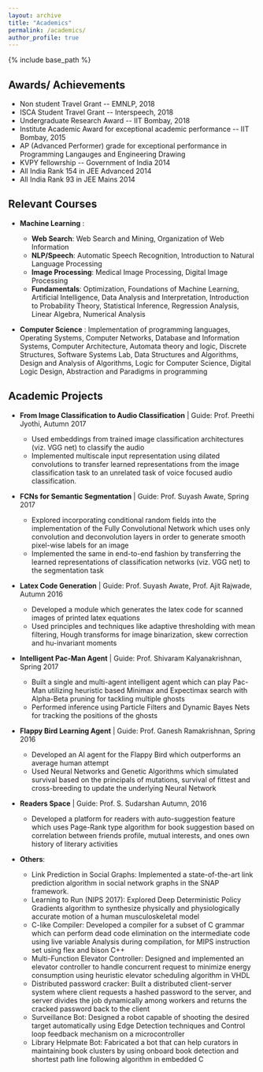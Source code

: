 ```yaml
---
layout: archive
title: "Academics"
permalink: /academics/
author_profile: true
---
```


{% include base_path %}

## Awards/ Achievements 
* Non student Travel Grant -- EMNLP, 2018
* ISCA Student Travel Grant -- Interspeech, 2018
* Undergraduate Research Award -- IIT Bombay, 2018 
* Institute Academic Award for exceptional academic performance -- IIT Bombay, 2015
* AP (Advanced Performer) grade for exceptional performance in Programming Langauges and Engineering Drawing 
* KVPY fellowrship -- Government of India 2014
* All India Rank 154 in JEE Advanced 2014
* All India Rank 93 in JEE Mains 2014 

## Relevant Courses

 * **Machine Learning** :
    * **Web Search**: Web Search and Mining, Organization of Web Information
    * **NLP/Speech**: Automatic Speech Recognition, Introduction to Natural Language Processing
    * **Image Processing**: Medical Image Processing, Digital Image Processing
    * **Fundamentals**: Optimization, Foundations of Machine Learning, Artificial Intelligence, Data Analysis and Interpretation, Introduction to Probability Theory, Statistical Inference, Regression Analysis, Linear Algebra, Numerical Analysis

 * **Computer Science** : Implementation of programming languages, Operating Systems, Computer Networks, Database and Information Systems, Computer Architecture, Automata theory and logic, Discrete Structures, Software Systems Lab, Data Structures and Algorithms, Design and Analysis of Algorithms, Logic for Computer Science, Digital Logic Design, Abstraction and Paradigms in programming


## Academic Projects

* **From Image Classification to Audio Classification** \| Guide: Prof. Preethi Jyothi,  Autumn 2017
   * Used embeddings from trained image classification architectures (viz. VGG net) to classify the audio
   * Implemented multiscale input representation using dilated convolutions to transfer learned representations from the image classification task to an unrelated task of voice focused audio classification.
* **FCNs for Semantic Segmentation** \| Guide: Prof. Suyash Awate, Spring 2017
  * Explored incorporating conditional random fields into the implementation of the Fully Convolutional Network which uses only convolution and deconvolution layers in order to generate smooth pixel-wise labels for an image
  * Implemented the same in end-to-end fashion by transferring the learned representations of classification networks (viz. VGG net) to the segmentation task
* **Latex Code Generation** \| Guide: Prof. Suyash Awate, Prof. Ajit Rajwade, Autumn 2016
  * Developed a module which generates the latex code for scanned images of printed latex equations
  * Used principles and techniques like adaptive thresholding with mean filtering, Hough transforms for image binarization, skew correction and hu-invariant moments
* **Intelligent Pac-Man Agent** \| Guide: Prof. Shivaram Kalyanakrishnan, Spring 2017
  * Built a single and multi-agent intelligent agent which can play Pac-Man utilizing heuristic based Minimax and Expectimax search with Alpha-Beta pruning for tackling multiple ghosts 
  * Performed inference using Particle Filters and Dynamic Bayes Nets for tracking the positions of the ghosts
* **Flappy Bird Learning Agent** \| Guide: Prof. Ganesh Ramakrishnan, Spring 2016 
  * Developed an AI agent for the Flappy Bird which outperforms an average human attempt
  * Used Neural Networks and Genetic Algorithms which simulated survival based on the principals of mutations, survival of fittest and cross-breeding to update the underlying Neural Network
* **Readers Space** \| Guide: Prof. S. Sudarshan Autumn, 2016 
  * Developed a platform for readers with auto-suggestion feature which uses Page-Rank type algorithm for book suggestion based on correlation between friends profile, mutual interests, and ones own history of literary activities

* **Others**:
  * Link Prediction in Social Graphs: Implemented a state-of-the-art link prediction algorithm in social network
graphs in the SNAP framework.
  * Learning to Run (NIPS 2017): Explored Deep Deterministic Policy Gradients algorithm to synthesize physically and physiologically accurate motion of a human musculoskeletal model
  * C-like Compiler: Developed a compiler for a subset of C grammar which can perform dead code elimination on the intermediate code using live variable Analysis during compilation, for MIPS instruction set using flex and bison C++
  * Multi-Function Elevator Controller: Designed and implemented an elevator controller to handle concurrent request to minimize energy consumption using heuristic elevator scheduling algorithm in VHDL
  * Distributed password cracker: Built a distributed client-server system where client requests a hashed password to the server, and server divides the job dynamically among workers and returns the cracked password back to the client
  * Surveillance Bot: Designed a robot capable of shooting the desired target automatically using Edge Detection techniques and Control loop feedback mechanism on a microcontroller
  * Library Helpmate Bot: Fabricated a bot that can help curators in maintaining book clusters by using onboard book detection and shortest path line following algorithm in embedded C

